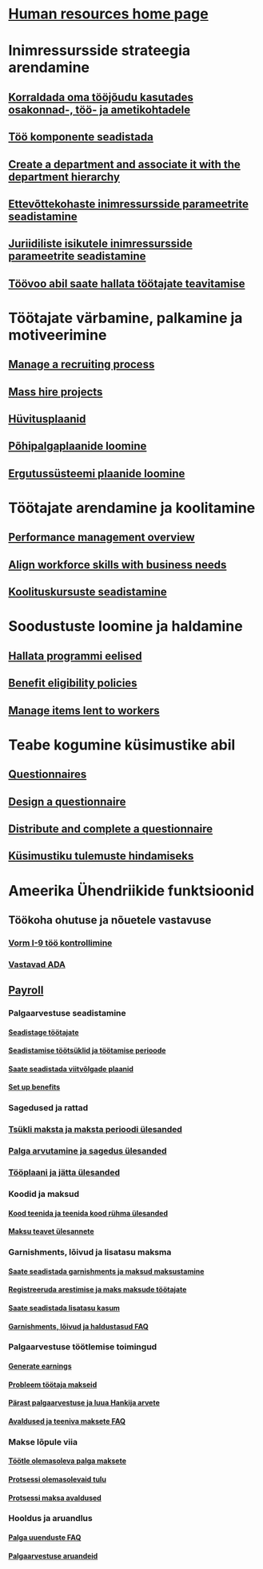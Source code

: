 # [Human resources home page](index.md)
# Inimressursside strateegia arendamine
## [Korraldada oma tööjõudu kasutades osakonnad-, töö- ja ametikohtadele](departments-jobs-positions.md)
## [Töö komponente seadistada](create-job.md)
## [Create a department and associate it with the department hierarchy](create-department-add-department-hierarchy.md)
## [Ettevõttekohaste inimressursside parameetrite seadistamine](set-up-company-specific-hr-parameters.md)
## [Juriidiliste isikutele inimressursside parameetrite seadistamine](set-up-hr-parameters-across-legal-entities.md)
## [Töövoo abil saate hallata töötajate teavitamise](workflow-manage-employee-information.md)
# Töötajate värbamine, palkamine ja motiveerimine
## [Manage a recruiting process](manage-recruiting-process.md)
## [Mass hire projects](mass-hire-projects.md)
## [Hüvitusplaanid](compensation-plans.md)
## [Põhipalgaplaanide loomine](create-fixed-compensation-plans.md)
## [Ergutussüsteemi plaanide loomine](create-variable-compensation-plans.md)
# Töötajate arendamine ja koolitamine
## [Performance management overview](performance-management-overview.md)
## [Align workforce skills with business needs](skills.md)
## [Koolituskursuste seadistamine](courses.md)
# Soodustuste loomine ja haldamine
## [Hallata programmi eelised](manage-benefit-program.md)
## [Benefit eligibility policies](benefit-eligibility-policies.md)
## [Manage items lent to workers](loan-items.md)
# Teabe kogumine küsimustike abil
## [Questionnaires](questionnaires.md)
## [Design a questionnaire](design-questionnaires.md)
## [Distribute and complete a questionnaire](distribute-questionnaires.md)
## [Küsimustiku tulemuste hindamiseks](evaluate-questionnaire-results.md)
# Ameerika Ühendriikide funktsioonid
## Töökoha ohutuse ja nõuetele vastavuse
### [Vorm I-9 töö kontrollimine](localizations/noam-usa-form-i-9-verification.md)
### [Vastavad ADA](localizations/noam-usa-comply-ada.md)
## [Payroll](localizations/noam-usa-payroll.md)
### Palgaarvestuse seadistamine
#### [Seadistage töötajate](localizations/noam-usa-worker-position-payroll-tasks.md)
#### [Seadistamise töötsüklid ja töötamise perioode](localizations/noam-usa-work-cycle-work-period-tasks.md)
#### [Saate seadistada viitvõlgade plaanid](localizations/noam-usa-benefit-accrual-plan-tasks.md)
#### [Set up benefits](localizations/noam-usa-benefit-set-up-tasks.md)
### Sagedused ja rattad
### [Tsükli maksta ja maksta perioodi ülesanded](localizations/noam-usa-pay-cycle-pay-period-tasks-sample.md)
### [Palga arvutamine ja sagedus ülesanded](localizations/noam-usa-payroll-calculation-frequencies-tasks.md)
### [Tööplaani ja jätta ülesanded](localizations/noam-usa-work-schedule-leave-tasks.md)
### Koodid ja maksud
#### [Kood teenida ja teenida kood rühma ülesanded](localizations/noam-usa-earning-code-group-tasks.md)
#### [Maksu teavet ülesannete](localizations/noam-usa-tax-information-tasks.md)
### Garnishments, lõivud ja lisatasu maksma
#### [Saate seadistada garnishments ja maksud maksustamine](localizations/noam-usa-garnishment-tax-levy-set-up-tasks.md)
#### [Registreeruda arestimise ja maks maksude töötajate](localizations/noam-usa-garnishment-tax-levy-enrollment-tasks.md)
#### [Saate seadistada lisatasu kasum](localizations/noam-usa-premium-earning-setup-tasks.md)
#### [Garnishments, lõivud ja haldustasud FAQ](localizations/noam-usa-garnishment-tax-levy-administrative-fees.md)
### Palgaarvestuse töötlemise toimingud
#### [Generate earnings](localizations/noam-usa-earnings-generation-process.md)
#### [Probleem töötaja makseid](localizations/noam-usa-issue-worker-payments.md)
#### [Pärast palgaarvestuse ja luua Hankija arvete](localizations/noam-usa-post-payroll-generate-vendor-invoices.md)
#### [Avaldused ja teeniva maksete FAQ](localizations/noam-usa-pay-statements-payment-generation-process.md)
### Makse lõpule viia
#### [Töötle olemasoleva palga maksete](localizations/noam-usa-existing-payroll-payments.md)
#### [Protsessi olemasolevaid tulu](localizations/noam-usa-existing-earnings.md)
#### [Protsessi maksa avaldused](localizations/noam-usa-pay-statements.md)
### Hooldus ja aruandlus
#### [Palga uuenduste FAQ](localizations/noam-usa-payroll-data-updates.md)
#### [Palgaarvestuse aruandeid](localizations/noam-usa-generate-payroll-reports.md)

